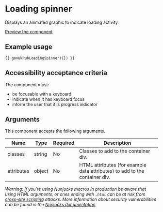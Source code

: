 # Loading spinner

Displays an animated graphic to indicate loading activity.

[Preview the component](https://govuk-publishing-frontend.herokuapp.com/components/loading-spinner/)

## Example usage

```
{{ govukPubLoadingSpinner({}) }}
```

## Accessibility acceptance criteria

The component must:

- be focusable with a keyboard
- indicate when it has keyboard focus
- inform the user that it is progress indicator

## Arguments

This component accepts the following arguments.

|Name|Type|Required|Description|
|---|---|---|---|
|classes|string|No|Classes to add to the container div.|
|attributes|object|No|HTML attributes (for example data attributes) to add to the container div.|


*Warning: If you’re using Nunjucks macros in production be aware that using HTML arguments, or ones ending with `.html` can be at risk from [cross-site scripting](https://en.wikipedia.org/wiki/Cross-site_scripting) attacks. More information about security vulnerabilities can be found in the [Nunjucks documentation](https://mozilla.github.io/nunjucks/api.html#user-defined-templates-warning).*
